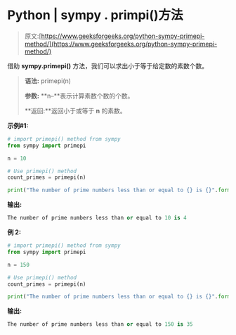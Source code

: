 # Python | sympy . primpi()方法

> 原文:[https://www.geeksforgeeks.org/python-sympy-primepi-method/](https://www.geeksforgeeks.org/python-sympy-primepi-method/)

借助 **sympy.primepi()** 方法，我们可以求出小于等于给定数的素数个数。

> **语法:** primepi(n)
> 
> **参数:**
> **n–**表示计算素数个数的个数。
> 
> **返回:**返回小于或等于 **n** 的素数。

**示例#1:**

```py
# import primepi() method from sympy
from sympy import primepi

n = 10

# Use primepi() method 
count_primes = primepi(n) 

print("The number of prime numbers less than or equal to {} is {}".format(n, count_primes))
```

**输出:**

```py
The number of prime numbers less than or equal to 10 is 4

```

**例 2:**

```py
# import primepi() method from sympy
from sympy import primepi

n = 150

# Use primepi() method 
count_primes = primepi(n) 

print("The number of prime numbers less than or equal to {} is {}".format(n, count_primes))          
```

**输出:**

```py
The number of prime numbers less than or equal to 150 is 35

```